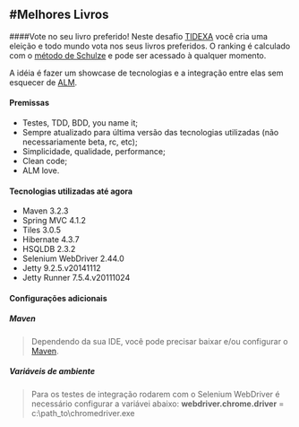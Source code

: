 #Melhores Livros
----------------

####Vote no seu livro preferido!
Neste desafio [TIDEXA](http://tidexa.com) você cria uma eleição e todo mundo vota nos seus livros preferidos.
O ranking é calculado com o [método de Schulze](http://en.wikipedia.org/wiki/Schulze_method) e pode ser acessado
à qualquer momento.

A idéia é fazer um showcase de tecnologias e a integração entre elas sem esquecer de
[ALM](http://en.wikipedia.org/wiki/Application_lifecycle_management).

#### Premissas
 * Testes, TDD, BDD, you name it;
 * Sempre atualizado para última versão das tecnologias utilizadas (não necessariamente beta, rc, etc);
 * Simplicidade, qualidade, performance;
 * Clean code;
 * ALM love.

#### Tecnologias utilizadas até agora
 * Maven 3.2.3
 * Spring MVC 4.1.2
 * Tiles 3.0.5
 * Hibernate 4.3.7
 * HSQLDB 2.3.2
 * Selenium WebDriver 2.44.0
 * Jetty 9.2.5.v20141112
 * Jetty Runner 7.5.4.v20111024

#### Configurações adicionais
##### Maven
> Dependendo da sua IDE, você pode precisar baixar e/ou configurar o [Maven](http://maven.apache.org/).

##### Variáveis de ambiente
> Para os testes de integração rodarem com o Selenium WebDriver é necessário configurar a variávei abaixo:
> **webdriver.chrome.driver** = c:\path_to\chromedriver.exe